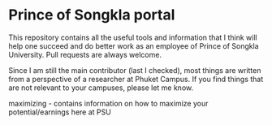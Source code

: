 # Prince of Songkla portal

This repository contains all the useful tools and information that I think will help one succeed and do better work as an employee of Prince of Songkla University. Pull requests are always welcome. 

Since I am still the main contributor (last I checked), most things are written from a perspective of a researcher at Phuket Campus. If you find things that are not relevant to your campuses, please let me know.

maximizing    -     contains information on how to maximize your potential/earnings here at PSU

